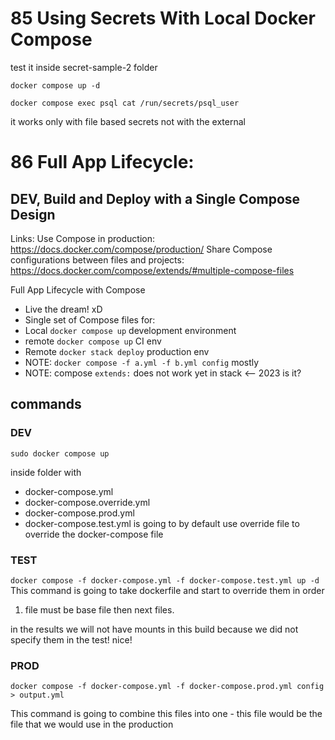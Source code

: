 # 85 Using Secrets With Local Docker Compose

test it inside secret-sample-2 folder

`docker compose up -d`

`docker compose exec psql cat /run/secrets/psql_user`

it works only with file based secrets not with the external

# 86 Full App Lifecycle:

## DEV, Build and Deploy with a Single Compose Design

Links:
Use Compose in production: https://docs.docker.com/compose/production/
Share Compose configurations between files and projects: https://docs.docker.com/compose/extends/#multiple-compose-files

Full App Lifecycle with Compose

- Live the dream! xD
- Single set of Compose files for:
- Local `docker compose up` development environment
- remote `docker compose up` CI env
- Remote `docker stack deploy` production env
- NOTE: `docker compose -f a.yml -f b.yml config` mostly
- NOTE: compose `extends:` does not work yet in stack <-- 2023 is it?

## commands

### DEV

`sudo docker compose up`

inside folder with

- docker-compose.yml
- docker-compose.override.yml
- docker-compose.prod.yml
- docker-compose.test.yml
  is going to by default use override file to override the docker-compose file

### TEST

`docker compose -f docker-compose.yml -f docker-compose.test.yml up -d`
This command is going to take dockerfile and start to override them in order

1. file must be base file then next files.

in the results we will not have mounts in this build because we did not specify them in the test! nice!

### PROD

`docker compose -f docker-compose.yml -f docker-compose.prod.yml config > output.yml`

This command is going to combine this files into one - this file would be the file that we would use in the production
